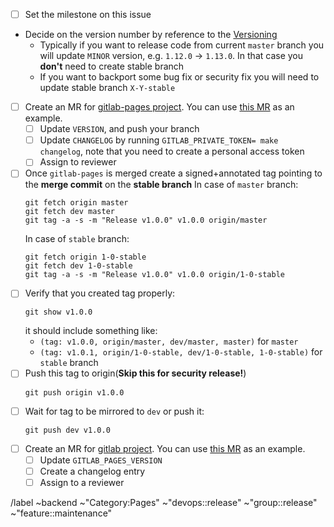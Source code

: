 - [ ] Set the milestone on this issue
- Decide on the version number by reference to
    the [Versioning](https://gitlab.com/gitlab-org/gitlab-pages/blob/master/PROCESS.md#versioning)
    * Typically if you want to release code from current `master` branch you will update `MINOR` version, e.g. `1.12.0` -> `1.13.0`. In that case you **don't** need to create stable branch
    * If you want to backport some bug fix or security fix you will need to update stable branch `X-Y-stable`
- [ ] Create an MR for [gitlab-pages project](https://gitlab.com/gitlab-org/gitlab-pages).
    You can use [this MR](https://gitlab.com/gitlab-org/gitlab-pages/merge_requests/217) as an example.
    - [ ] Update `VERSION`, and push your branch
    - [ ] Update `CHANGELOG` by running `GITLAB_PRIVATE_TOKEN= make changelog`, note that you need to create a personal access token 
    - [ ] Assign to reviewer
- [ ] Once `gitlab-pages` is merged create a signed+annotated tag pointing to the **merge commit** on the **stable branch**
    In case of `master` branch:
    ```shell
    git fetch origin master
    git fetch dev master
    git tag -a -s -m "Release v1.0.0" v1.0.0 origin/master
    ```
    In case of `stable` branch:
    ```shell
    git fetch origin 1-0-stable
    git fetch dev 1-0-stable
    git tag -a -s -m "Release v1.0.0" v1.0.0 origin/1-0-stable
    ```
- [ ] Verify that you created tag properly:
    ```shell
    git show v1.0.0
    ```
    it should include something like:
    * ```(tag: v1.0.0, origin/master, dev/master, master)``` for `master`
    * ```(tag: v1.0.1, origin/1-0-stable, dev/1-0-stable, 1-0-stable)``` for `stable` branch
- [ ] Push this tag to origin(**Skip this for security release!**)
    ```shell
    git push origin v1.0.0
    ```
- [ ] Wait for tag to be mirrored to `dev` or push it:
    ```shell
    git push dev v1.0.0
    ```
- [ ] Create an MR for [gitlab project](https://gitlab.com/gitlab-org/gitlab).
    You can use [this MR](https://gitlab.com/gitlab-org/gitlab/merge_requests/23023) as an example.
    - [ ] Update `GITLAB_PAGES_VERSION`
    - [ ] Create a changelog entry
    - [ ] Assign to a reviewer

/label ~backend ~"Category:Pages" ~"devops::release" ~"group::release" ~"feature::maintenance"
